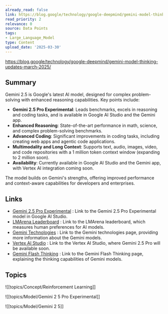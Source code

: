 ```yaml
---
already_read: false
link: https://blog.google/technology/google-deepmind/gemini-model-thinking-updates-march-2025/
read_priority: 2
relevance: 0
source: Data Points
tags:
- Large_Language_Model
type: Content
upload_date: '2025-03-30'
---
```


https://blog.google/technology/google-deepmind/gemini-model-thinking-updates-march-2025/
## Summary

Gemini 2.5 is Google's latest AI model, designed for complex problem-solving with enhanced reasoning capabilities. Key points include:

- **Gemini 2.5 Pro Experimental**: Leads benchmarks, excels in reasoning and coding tasks, and is available in Google AI Studio and the Gemini app.
- **Enhanced Reasoning**: State-of-the-art performance in math, science, and complex problem-solving benchmarks.
- **Advanced Coding**: Significant improvements in coding tasks, including creating web apps and agentic code applications.
- **Multimodality and Long Context**: Supports text, audio, images, video, and code repositories with a 1 million token context window (expanding to 2 million soon).
- **Availability**: Currently available in Google AI Studio and the Gemini app, with Vertex AI integration coming soon.

The model builds on Gemini's strengths, offering improved performance and context-aware capabilities for developers and enterprises.
## Links

- [Gemini 2.5 Pro Experimental](http://aistudio.google.com/app/prompts/new_chat?model=gemini-2.5-pro-exp-03-25) : Link to the Gemini 2.5 Pro Experimental model in Google AI Studio.
- [LMArena Leaderboard](https://lmarena.ai/?leaderboard) : Link to the LMArena leaderboard, which measures human preferences for AI models.
- [Gemini Technologies](https://deepmind.google/technologies/gemini) : Link to the Gemini technologies page, providing more information about the Gemini models.
- [Vertex AI Studio](https://console.cloud.google.com/freetrial?redirectPath=/vertex-ai/studio) : Link to the Vertex AI Studio, where Gemini 2.5 Pro will be available soon.
- [Gemini Flash Thinking](https://deepmind.google/technologies/gemini/flash-thinking/) : Link to the Gemini Flash Thinking page, explaining the thinking capabilities of Gemini models.

## Topics

![[topics/Concept/Reinforcement Learning]]

![[topics/Model/Gemini 2 5 Pro Experimental]]

![[topics/Model/Gemini 2 5]]